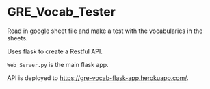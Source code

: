 # GRE_Vocab_Tester
Read in google sheet file and make a test with the vocabularies in the sheets.

Uses flask to create a Restful API.

`Web_Server.py` is the main flask app.

API is deployed to https://gre-vocab-flask-app.herokuapp.com/.
